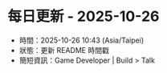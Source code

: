 # 每日更新 - 2025-10-26

- 時間：2025-10-26 10:43 (Asia/Taipei)
- 狀態：更新 README 時間戳
- 簡短資訊：Game Developer | Build > Talk
